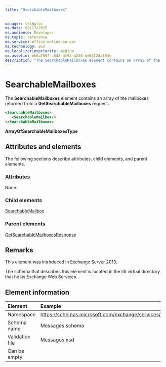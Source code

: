 ```yaml
---
title: "SearchableMailboxes"
 
 
manager: sethgros
ms.date: 09/17/2015
ms.audience: Developer
ms.topic: reference
ms.service: office-online-server
ms.technology: ews
ms.localizationpriority: medium
ms.assetid: eb0a7897-c642-4c93-a238-be03128af54e
description: "The SearchableMailboxes element contains an array of the mailboxes returned from a GetSearchableMailboxes request."
---
```


# SearchableMailboxes

The **SearchableMailboxes** element contains an array of the mailboxes returned from a **GetSearchableMailboxes** request. 
  
```XML
<SearchableMailboxes>
   <SearchableMailbox/>
</SearchableMailboxes>
```

 **ArrayOfSearchableMailboxesType**
## Attributes and elements

The following sections describe attributes, child elements, and parent elements.
  
### Attributes

None.
  
### Child elements

[SearchableMailbox](searchablemailbox.md)
  
### Parent elements

[GetSearchableMailboxesResponse](getsearchablemailboxesresponse.md)
  
## Remarks

This element was introduced in Exchange Server 2013.
  
The schema that describes this element is located in the IIS virtual directory that hosts Exchange Web Services.
  
## Element information

| Element | Example |
|:-----|:-----|
|Namespace  <br/> |https://schemas.microsoft.com/exchange/services/2006/messages  <br/> |
|Schema name  <br/> |Messages schema  <br/> |
|Validation file  <br/> |Messages.xsd  <br/> |
|Can be empty  <br/> ||
   

